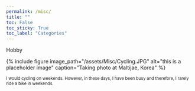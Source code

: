 ```yaml
---
permalink: /misc/
title: ""
toc: False
toc_sticky: True 
toc_label: "Categories"
---
```

  
Hobby
<br/>


{% include figure image_path="/assets/Misc/Cycling.JPG" alt="this is a placeholder image" caption="Taking photo at Maltijae, Korea" %}

<span style="font-size:80%">I would cycling on weekends. </span>
<span style="font-size:80%">However, in these days, I have been busy and therefore, I rarely ride a bike in weekends. </span>
